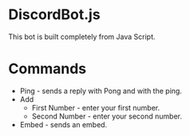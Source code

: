 # DiscordBot.js

This bot is built completely from Java Script. 

# Commands
* Ping - sends a reply with Pong and with the ping.
* Add
    * First Number - enter your first number.
    * Second Number - enter your second number.
* Embed - sends an embed.